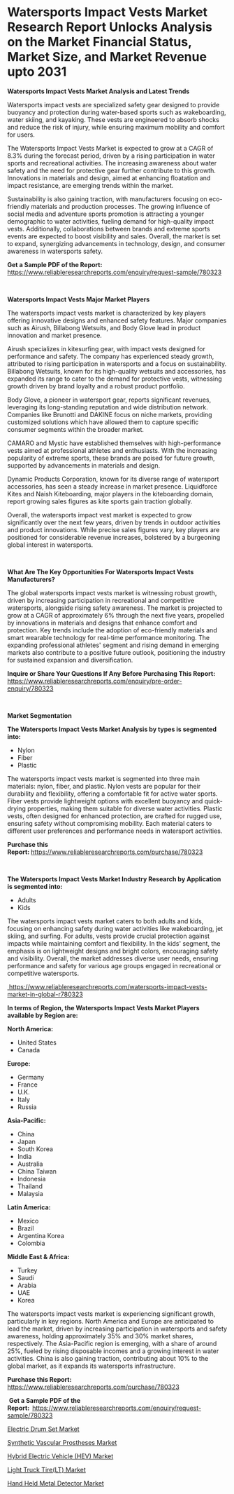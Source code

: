 <p><h1>Watersports Impact Vests Market Research Report Unlocks Analysis on the Market Financial Status, Market Size, and Market Revenue upto 2031</h1></p><p><strong>Watersports Impact Vests Market Analysis and Latest Trends</strong></p>
<p><p>Watersports impact vests are specialized safety gear designed to provide buoyancy and protection during water-based sports such as wakeboarding, water skiing, and kayaking. These vests are engineered to absorb shocks and reduce the risk of injury, while ensuring maximum mobility and comfort for users.</p><p>The Watersports Impact Vests Market is expected to grow at a CAGR of 8.3% during the forecast period, driven by a rising participation in water sports and recreational activities. The increasing awareness about water safety and the need for protective gear further contribute to this growth. Innovations in materials and design, aimed at enhancing floatation and impact resistance, are emerging trends within the market. </p><p>Sustainability is also gaining traction, with manufacturers focusing on eco-friendly materials and production processes. The growing influence of social media and adventure sports promotion is attracting a younger demographic to water activities, fueling demand for high-quality impact vests. Additionally, collaborations between brands and extreme sports events are expected to boost visibility and sales. Overall, the market is set to expand, synergizing advancements in technology, design, and consumer awareness in watersports safety.</p></p>
<p><strong>Get a Sample PDF of the Report:&nbsp;</strong> <a href="https://www.reliableresearchreports.com/enquiry/request-sample/780323?utm_campaign=31&utm_medium=2&utm_source=Github&utm_content=ia&utm_term=15102024&utm_id=watersports-impact-vests">https://www.reliableresearchreports.com/enquiry/request-sample/780323</a></p>
<p>&nbsp;</p>
<p><strong>Watersports Impact Vests Major Market Players</strong></p>
<p><p>The watersports impact vests market is characterized by key players offering innovative designs and enhanced safety features. Major companies such as Airush, Billabong Wetsuits, and Body Glove lead in product innovation and market presence. </p><p>Airush specializes in kitesurfing gear, with impact vests designed for performance and safety. The company has experienced steady growth, attributed to rising participation in watersports and a focus on sustainability. Billabong Wetsuits, known for its high-quality wetsuits and accessories, has expanded its range to cater to the demand for protective vests, witnessing growth driven by brand loyalty and a robust product portfolio.</p><p>Body Glove, a pioneer in watersport gear, reports significant revenues, leveraging its long-standing reputation and wide distribution network. Companies like Brunotti and DAKINE focus on niche markets, providing customized solutions which have allowed them to capture specific consumer segments within the broader market.</p><p>CAMARO and Mystic have established themselves with high-performance vests aimed at professional athletes and enthusiasts. With the increasing popularity of extreme sports, these brands are poised for future growth, supported by advancements in materials and design.</p><p>Dynamic Products Corporation, known for its diverse range of watersport accessories, has seen a steady increase in market presence. Liquidforce Kites and Naish Kiteboarding, major players in the kiteboarding domain, report growing sales figures as kite sports gain traction globally.</p><p>Overall, the watersports impact vest market is expected to grow significantly over the next few years, driven by trends in outdoor activities and product innovations. While precise sales figures vary, key players are positioned for considerable revenue increases, bolstered by a burgeoning global interest in watersports.</p></p>
<p>&nbsp;</p>
<p><strong>What Are The Key Opportunities For Watersports Impact Vests Manufacturers?</strong></p>
<p><p>The global watersports impact vests market is witnessing robust growth, driven by increasing participation in recreational and competitive watersports, alongside rising safety awareness. The market is projected to grow at a CAGR of approximately 6% through the next five years, propelled by innovations in materials and designs that enhance comfort and protection. Key trends include the adoption of eco-friendly materials and smart wearable technology for real-time performance monitoring. The expanding professional athletes' segment and rising demand in emerging markets also contribute to a positive future outlook, positioning the industry for sustained expansion and diversification.</p></p>
<p><strong>Inquire or Share Your Questions If Any Before Purchasing This Report:</strong> <a href="https://www.reliableresearchreports.com/enquiry/pre-order-enquiry/780323?utm_campaign=31&utm_medium=2&utm_source=Github&utm_content=ia&utm_term=15102024&utm_id=watersports-impact-vests">https://www.reliableresearchreports.com/enquiry/pre-order-enquiry/780323</a></p>
<p>&nbsp;</p>
<p><strong>Market Segmentation</strong></p>
<p><strong>The Watersports Impact Vests Market Analysis by types is segmented into:</strong></p>
<p><ul><li>Nylon</li><li>Fiber</li><li>Plastic</li></ul></p>
<p><p>The watersports impact vests market is segmented into three main materials: nylon, fiber, and plastic. Nylon vests are popular for their durability and flexibility, offering a comfortable fit for active water sports. Fiber vests provide lightweight options with excellent buoyancy and quick-drying properties, making them suitable for diverse water activities. Plastic vests, often designed for enhanced protection, are crafted for rugged use, ensuring safety without compromising mobility. Each material caters to different user preferences and performance needs in watersport activities.</p></p>
<p><strong>Purchase this Report:&nbsp;</strong><a href="https://www.reliableresearchreports.com/purchase/780323?utm_campaign=31&utm_medium=2&utm_source=Github&utm_content=ia&utm_term=15102024&utm_id=watersports-impact-vests">https://www.reliableresearchreports.com/purchase/780323</a></p>
<p>&nbsp;</p>
<p><strong>The Watersports Impact Vests Market Industry Research by Application is segmented into:</strong></p>
<p><ul><li>Adults</li><li>Kids</li></ul></p>
<p><p>The watersports impact vests market caters to both adults and kids, focusing on enhancing safety during water activities like wakeboarding, jet skiing, and surfing. For adults, vests provide crucial protection against impacts while maintaining comfort and flexibility. In the kids' segment, the emphasis is on lightweight designs and bright colors, encouraging safety and visibility. Overall, the market addresses diverse user needs, ensuring performance and safety for various age groups engaged in recreational or competitive watersports.</p></p>
<p><a href="https://www.reliableresearchreports.com/watersports-impact-vests-market-in-global-r780323?utm_campaign=31&utm_medium=2&utm_source=Github&utm_content=ia&utm_term=15102024&utm_id=watersports-impact-vests">&nbsp;https://www.reliableresearchreports.com/watersports-impact-vests-market-in-global-r780323</a></p>
<p><strong>In terms of Region, the Watersports Impact Vests Market Players available by Region are:</strong></p>
<p>
    <p> <strong> North America: </strong>
        <ul>
            <li>United States</li>
            <li>Canada</li>
        </ul>
        </p> 
    <p> <strong> Europe: </strong>
        <ul>
            <li>Germany</li>
            <li>France</li>
            <li>U.K.</li>
            <li>Italy</li>
            <li>Russia</li>
        </ul>
        </p> 
    <p> <strong> Asia-Pacific: </strong>
        <ul>
            <li>China</li>
            <li>Japan</li>
            <li>South Korea</li>
            <li>India</li>
            <li>Australia</li>
            <li>China Taiwan</li>
            <li>Indonesia</li>
            <li>Thailand</li>
            <li>Malaysia</li>
        </ul>
        </p> 
    <p> <strong> Latin America: </strong>
        <ul>
            <li>Mexico</li>
            <li>Brazil</li>
            <li>Argentina Korea</li>
            <li>Colombia</li>
        </ul>
        </p> 
    <p> <strong> Middle East & Africa: </strong>
        <ul>
            <li>Turkey</li>
            <li>Saudi</li>
            <li>Arabia</li>
            <li>UAE</li>
            <li>Korea</li>
        </ul>
    </p>
    </p>
<p><p>The watersports impact vests market is experiencing significant growth, particularly in key regions. North America and Europe are anticipated to lead the market, driven by increasing participation in watersports and safety awareness, holding approximately 35% and 30% market shares, respectively. The Asia-Pacific region is emerging, with a share of around 25%, fueled by rising disposable incomes and a growing interest in water activities. China is also gaining traction, contributing about 10% to the global market, as it expands its watersports infrastructure.</p></p>
<p><strong>Purchase this Report: </strong><a href="https://www.reliableresearchreports.com/purchase/780323?utm_campaign=31&utm_medium=2&utm_source=Github&utm_content=ia&utm_term=15102024&utm_id=watersports-impact-vests">https://www.reliableresearchreports.com/purchase/780323</a></p>
<p>&nbsp;<strong>Get a Sample PDF of the Report:&nbsp;&nbsp;</strong><a href="https://www.reliableresearchreports.com/enquiry/request-sample/780323?utm_campaign=31&utm_medium=2&utm_source=Github&utm_content=ia&utm_term=15102024&utm_id=watersports-impact-vests">https://www.reliableresearchreports.com/enquiry/request-sample/780323</a></p>
<p><strong></strong></p>
<p><p><a href="https://github.com/cristy9x9bur/Market-Research-Report-List-1/blob/main/electric-drum-set-market.md?utm_campaign=31&utm_medium=2&utm_source=Github&utm_content=ia&utm_term=15102024&utm_id=watersports-impact-vests">Electric Drum Set Market</a></p><p><a href="https://github.com/MonroeBullock54/Market-Research-Report-List-1/blob/main/synthetic-vascular-prostheses-market.md?utm_campaign=31&utm_medium=2&utm_source=Github&utm_content=ia&utm_term=15102024&utm_id=watersports-impact-vests">Synthetic Vascular Prostheses Market</a></p><p><a href="https://www.linkedin.com/pulse/hybrid-electric-vehicle-hev-market-evolution-global-trends-xsyvc?utm_campaign=31&utm_medium=2&utm_source=Github&utm_content=ia&utm_term=15102024&utm_id=watersports-impact-vests">Hybrid Electric Vehicle (HEV) Market</a></p><p><a href="https://www.linkedin.com/pulse/future-innovation-global-light-truck-tirelt-market-growth-gccvc?utm_campaign=31&utm_medium=2&utm_source=Github&utm_content=ia&utm_term=15102024&utm_id=watersports-impact-vests">Light Truck Tire(LT) Market</a></p><p><a href="https://issuu.com/reportprime-2/docs/hand-held-metal-detector-market-siz_f563e73d341c53?utm_campaign=31&utm_medium=2&utm_source=Github&utm_content=ia&utm_term=15102024&utm_id=watersports-impact-vests">Hand Held Metal Detector Market</a></p></p>